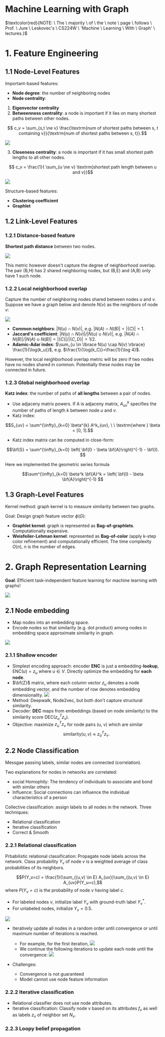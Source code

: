 # Machine Learning with Graph

$\textcolor{red}{NOTE: \ The \ majority \ of \ the \ note \ page \ follows \ Prof. \ Jure \ Leskovec's \ CS224W \ 'Machine \ Learning \ With \ Graph' \ lectures.}$


# 1. Feature Engineering


## 1.1 Node-Level Features

Important-based features:
* **Node degree**: the number of neighboring nodes
* **Node centrality**: 
1. **Eigenvector centrality**
2. **Betweenness centrality**: a node is important if it lies on many shortest paths between other nodes.

$$ c_v = \sum_{s,t \ne v} \frac{\textrm{num of shortest paths between s, t containing v}}{\textrm{num of shortest paths between s, t}}.$$ 

![](images/feature_node_betweenness.png)

3. **Closeness centrality**: a node is important if it has small shortest path lengths to all other nodes.

$$ c_v = \frac{1}{ \sum_{u \ne v} \textrm{shortest path length between u and v}}$$

![](images/feature_node_closeness.png)


     

Structure-based features:
* **Clustering coefficient** 
* **Graphlet**

## 1.2 Link-Level Features

### 1.2.1 Distance-based feature

**Shortest path distance** between two nodes.

![](images/feature_link_distance.png)

This metric however doesn't capture the degree of neighborhood overlap. The pair (B,H) has 2 shared neighboring nodes, but (B,E) and (A,B) only have 1 such node.

### 1.2.2 Local neighborhood overlap

Capture the number of neighboring nodes shared between nodes $u$ and $v$. Suppose we have a graph below and denote $N(v)$ as the neighbors of node $v$:

![](images/feature_link_local_neighbor.png)

* **Common neighbors**: $|N(u) \cap N(v)|$, e.g. $|N(A) \cap N(B)| = |\lbrace C \rbrace|=1$.
* **Jaccard's coefficient**: $|N(u) \cap N(v)|/|N(u) \cup N(v)|$, e.g. $|N(A) \cap N(B)|/ |N(A) \cup N(B)|= | \lbrace C \rbrace |/| \lbrace C,D \rbrace |=1/2$.
* **Adamic-Adar index**: $\sum_{u \in \lbrace N(u) \cap N(v) \rbrace} \frac{1}{\log(k_u)}$, e.g. $\frac{1}{\log(k_C)}=\frac{1}{\log 4}$.


However, the local neighborhood overlap metric will be zero if two nodes have no nodes shared in common. Potentially these nodes may be connected in future.

### 1.2.3 Global neighborhood overlap

**Katz index**: the number of paths of **all lengths** between a pair of nodes.
* Use adjaceny matrix powers. If A is adjaceny matrix, $A^k_{uv}$ specifies the number of paths of length $k$ between node $u$ and $v$.
* Katz index:

$$S_{uv} = \sum^{\infty}_{k=0} \beta^{k} A^k_{uv}, \ \ \textrm{where } \beta = [0, 1].$$ 

* Katz index matrix can be computed in close-form:

$$\bf{S} = \sum^{\infty}_{k=0} \left( \bf{I} - \beta \bf{A}\right)^{-1} - \bf{I}. $$

Here we implemented the geometric series formula 

$$\sum^{\infty}_{k=0} \beta^k \bf{A}^k = \left( \bf{I} - \beta \bf{A}\right)^{-1} $$

## 1.3 Graph-Level Features

Kernel method: graph kernel is to measure similarity between two graphs.

Goal: Design graph feature vector $\phi(G)$:
* **Graphlet kernel**: graph is represented as **Bag-of-graphlets**. Computationally expansive.
* **Weisfeiler-Lehman kernel**: represented as **Bag-of-color** (apply k-step color refinement) and computationally efficient. The time complexity $O(n)$, $n$ is the number of edges.



# 2. Graph Representation Learning

**Goal**: Efficient task-independent feature learning for machine learning with graphs!

![](images/node_embedding_0.png)

## 2.1 Node embedding

* Map nodes into an embedding space.
* Encode nodes so that similarity (e.g. dot product) among nodes in embedding space approximate similarity in graph.

![](images/node_embedding_1.png)


### 2.1.1 Shallow encoder

* Simplest encoding approach: encoder **ENC** is just a embedding-**lookup**, $\textrm{ENC}(u) = z_u$ where $u \in V$. Directly optimize the embedding for **each node**.
* $\bf{Z}$ matrix, where each column vector $z_u$ denotes a node embedding vector, and the number of row denotes embedding dimensionality.
![](images/node_embedding_lookup.png)
* Method: Deepwalk, Node2vec, but both don't capture structural similarity.
* Decoder: **DEC** maps from embeddings (based on node similarity) to the similarity score $\textrm{DEC}(z^T_u z_v)$.
* Objective: maximize $z^T_u z_v$ for node pairs (u, v) which are similar
$$\textrm{similarity}(u, v) \approx z^T_u z_v.$$

## 2.2 Node Classification

Messgae passing labels, similar nodes are connected (correlation).  

Two explanations for nodes in networks are correlated:
* social Homophily: The tendency of individuals to associate and bond with similar others
* Influence: Social connections can influence the individual characteristics of a person

Collective classification: assign labels to all nodes in the network. Three techniques:
* Relational classification
* Iterative classification
* Correct & Smooth

### 2.2.1 Relational classification

Prbabilistic relational classification: Propagate node labels across the network. Class probability $Y_v$ of node $v$ is a weighted average of class probabilities of its neighbors.

$$P(Y_v=c) = \frac{1}{\sum_{(u,v) \in E} A_{uv}}\sum_{(u,v) \in E} A_{uv}P(Y_u=c),$$
where $P(Y_v=c)$ is the probability of node $v$ having label $c$.

* For labeled nodes $v$, initialize label $Y_v$ with ground-truth label $Y^*_v$.
* For unlabeled nodes, initialize $Y_v= 0.5$.

![](images/label_relational_classification_0.png)

* Iteratively update all nodes in a random order until convergence or until maximum number of iterations is reached.
     * For example, for the first iteration,
     ![](images/label_relational_classification_1.png)
     * We continue the following iterations to update each node until the convergence:
     ![](images/label_relational_classification_2.png)

* Challenges:
     * Convergence is not guaranteed
     * Model cannot use node feature information

### 2.2.2 Iterative classification

* Relational classifier does not use node attributes.
* Iterative classification: Classify node $v$ based on its attributes $f_v$ as well as labels $z_v$ of neighbor set $N_v$.

### 2.2.3 Loopy belief propagation 
